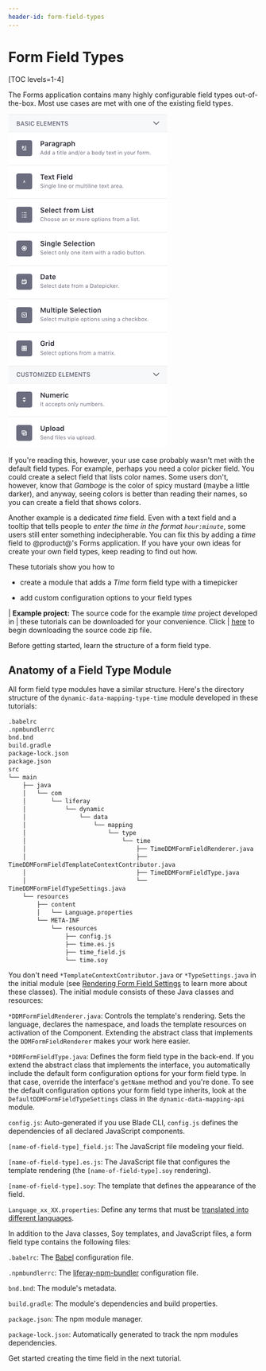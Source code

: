 ```yaml
---
header-id: form-field-types
---
```


# Form Field Types

[TOC levels=1-4]

The Forms application contains many highly configurable field types
out-of-the-box. Most use cases are met with one of the existing field types. 

![Figure 1: The Forms application has useful out-of-the-box field types, but you can add your own if you need to.](../../../images/forms-field-types.png)

If you're reading this, however, your use case probably wasn't met with the
default field types. For example, perhaps you need a color picker field. You
could create a select field that lists color names. Some users don't, however,
know that *Gamboge* is the color of spicy mustard (maybe a little darker), and
anyway, seeing colors is better than reading their names, so you can create
a field that shows colors. 

Another example is a dedicated *time* field. Even with a text field and
a tooltip that tells people to *enter the time in the format `hour:minute`*,
some users still enter something indecipherable. You can fix this by adding
a *time* field to @product@'s Forms application. If you have your own ideas for
create your own field types, keep reading to find out how.

These tutorials show you how to

- create a module that adds a *Time* form field type with a timepicker

- add custom configuration options to your field types

| **Example project:** The source code for the example *time* project developed in
| these tutorials can be downloaded for your convenience. Click
| [here](https://portal.liferay.dev/documents/113763090/114000653/dynamic-data-mapping-type-time.zip) to begin downloading the source code zip file.


Before getting started, learn the structure of a form field type. 

## Anatomy of a Field Type Module

All form field type modules have a similar structure. Here's the directory
structure of the `dynamic-data-mapping-type-time` module developed in these
tutorials:

    .babelrc
    .npmbundlerrc
    bnd.bnd
    build.gradle
    package-lock.json
    package.json
    src
    └── main
        ├── java
        │   └── com
        │       └── liferay
        │           └── dynamic
        │               └── data
        │                   └── mapping
        │                       └── type
        │                           └── time
        │                               ├── TimeDDMFormFieldRenderer.java
        │                               ├── TimeDDMFormFieldTemplateContextContributor.java
        │                               ├── TimeDDMFormFieldType.java
        │                               └── TimeDDMFormFieldTypeSettings.java
        └── resources
            ├── content
            │   └── Language.properties
            └── META-INF
                └── resources
                    ├── config.js
                    ├── time.es.js
                    ├── time_field.js
                    └── time.soy

You don't need `*TemplateContextContributor.java` or `*TypeSettings.java` in the
initial module (see [Rendering Form Field Settings](/docs/7-1/tutorials/-/knowledge_base/t/rendering-form-field-settings) 
to learn more about these classes). The initial module consists of these Java
classes and resources:

`*DDMFormFieldRenderer.java`: Controls the template's rendering. Sets the
language, declares the namespace, and loads the template resources on
activation of the Component. Extending the abstract class that implements
the `DDMFormFieldRenderer` makes your work here easier.

`*DDMFormFieldType.java`: Defines the form field type in the back-end. If you
extend the abstract class that implements the interface, you automatically
include the default form configuration options for your form field type. In
that case, override the interface's `getName` method and you're done. To see
the default configuration options your form field type inherits, look at
the `DefaultDDMFormFieldTypeSettings` class in the `dynamic-data-mapping-api`
module.

`config.js`: Auto-generated if you use Blade CLI, `config.js` defines the
dependencies of all declared JavaScript components.

`[name-of-field-type]_field.js`: The JavaScript file modeling your field.

`[name-of-field-type].es.js`: The JavaScript file that configures the template
rendering (the `[name-of-field-type].soy` rendering).

`[name-of-field-type].soy`: The template that defines the appearance of the field. 

`Language_xx_XX.properties`: Define any terms that must be 
[translated into different languages](/docs/7-1/tutorials/-/knowledge_base/t/localizing-your-application).

In addition to the Java classes, Soy templates, and JavaScript files, a form
field type contains the following files:

`.babelrc`: The [Babel](https://babeljs.io/) configuration file.

`.npmbundlerrc`: The
[liferay-npm-bundler](/docs/7-1/reference/-/knowledge_base/r/liferay-npm-bundler) 
configuration file.

`bnd.bnd`: The module's metadata.

`build.gradle`: The module's dependencies and build properties.

`package.json`: The npm module manager.

`package-lock.json`: Automatically generated to track the npm modules dependencies.

Get started creating the time field in the next tutorial.

